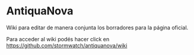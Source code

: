 AntiquaNova
===========

Wiki para editar de manera conjunta los borradores para la página oficial.

Para acceder al wiki podés hacer click en https://github.com/stormwatch/antiquanova/wiki